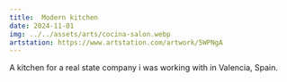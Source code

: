 ```yaml
---
title:  Modern kitchen
date: 2024-11-01
img: ../../assets/arts/cocina-salon.webp
artstation: https://www.artstation.com/artwork/5WPNgA
---
```


A kitchen for a real state company i was working with in Valencia, Spain.